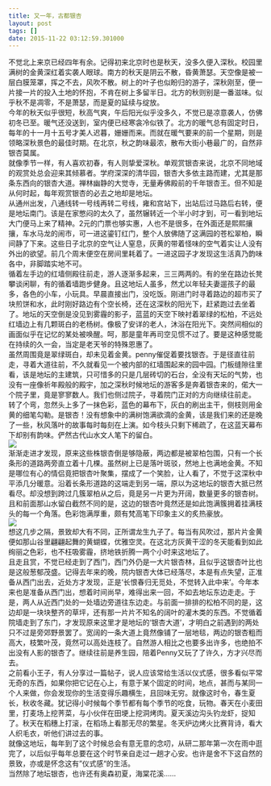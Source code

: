 ```yaml
---
title: 又一年，古都银杏
layout: post
tags: []
date: 2015-11-22 03:12:59.301000
---
```

不觉北上来京已经四年有余。记得初来北京时也是秋天，没多久便入深秋。校园里满树的金黄深红着实袭人眼球。南方的秋天是阴云不散，昏黄萧瑟。天空像是被一层白膜笼罩，挥之不去，风吹不散。树上的叶子也似盼归的游子，深秋刚至，便一片接一片的投入土地的怀抱，不肯在树上多留半日。北方的秋则别是一番滋味。似乎秋不是凋零，不是萧瑟，而是夏的延续与绽放。   
今年的秋天似乎很短，秋高气爽，午后阳光似乎没多久，不觉已是凉意袭人，仿佛初冬已至。暖气还没送到，室内便已经寒衾冷似铁了。北方的暖气总有固定时日，每年的十一月十五号才美人迟暮，姗姗而来。而就在暖气要来的前一个星期，则是领略深秋景色的最佳时期。在北京，秋之韵味最浓，散布大街小巷最广的，自然非银杏莫属。   
就像季节一样，有人喜欢初春，有人则挚爱深秋。单观赏银杏来说，北京不同地域的观赏处总会迎来其倾慕者。学府深深的清华园，银杏大多依主路而建，尤其是那条东西向的银杏大道。禅林幽静的大觉寺，无量寿佛殿前的千年银杏王。但不知是从何时起，每年观赏银杏的必去之地却是地坛。  
从通州出发，八通线转一号线再转二号线，雍和宫站下，出站后过马路后右转，便是地坛南门。该是在家憋闷的太久了，虽然辗转近一个半小时才到，可一看到地坛大门便马上来了精神。2元的门票也够实惠，人也不是很多，在外面还是熙熙攘攘，车水马龙的闹市，可一进这鎏钉红门，整个人放佛随了这满园的苍松翠柏，瞬间静了下来。这些日子北京的空气让人窒息，灰黄的带着怪味的空气着实让人没有外出的欲望。前几个周末便空在房间里耗着了。一进这园子才发现这生活真乃韵味各中，非脚踏实地不可。  
循着左手边的红墙侧殿往前走，游人逐渐多起来，三三两两的。有的坐在路边长凳攀谈闲聊，有的循着墙跑步健身。且这地坛人虽多，然尤以年轻夫妻遛孩子的最多，各色的小车，小玩具。早晨直接出门，没吃饭。刚进门时寻着路边的超市买了块煎饼和水，此时刚好路边有个空长椅，还在这深秋的阳光下，赶紧跑过去坐着了。地坛的天空倒是没见到雾霾的影子，蓝蓝的天空下映衬着翠绿的松柏，不远处红墙边上有几颗斑白的老杨树。像极了安详的老人，沐浴在阳光下。突然间相似的画面似乎在记忆的某处被唤醒。呵，那是童年再司空见惯不过了。要是这种感觉能在持续的久一会，当定是老天爷的特殊恩惠了。     
虽然周围竟是翠绿斑白，却未见着金黄。penny催促着要找银杏。于是径直往前走，寻着大道往前，不久就看见一个被内部的红墙围起来的园中园。门板缝隙往里看，该是地坛的主建筑，只可惜多的只是几层砖切的石台，全没有天坛的气势，也没有一座像祈年殿般的殿宇，加之深秋时候地坛的游客多是奔着银杏来的，偌大一个院子里，竟是寥寥数人。我们也侧过院子，寻着院门正对的方向继续往前走。    
转了个弯，忽然头上多了一抹色彩，蓝色的幕布下，灰白的刷出主干，侧枝则用金黄的细笔勾勒。是银杏！没有想象中的满树饱满欲滴的金黄，该是我们来的还是晚了一些，秋风落叶的故事每时每刻在上演。如今枝头只剩下稀疏了，在这蓝天幕布下却别有韵味。俨然古代山水文人笔下的留白。  
![]({{site.cdnurl}}/yinshui/assets/images/posts/2015/12/P51115-121151.jpg)    
渐渐走进才发现，原来这些株银杏倒是够隐蔽，两边都是被翠柏包围，只有一个长条形的道路两旁直立着十几棵。虽然树上已是落叶斑驳，然地上也满地金黄。不知是哪位有心的情侣竟把银杏叶聚集，摆成了一个笑脸，让人看了，不觉于这深秋中平添几分暖意。沿着长条形道路的这端走到另一端，原以为这地坛的银杏大抵已然看尽。却没想到跨过几簇翠柏从之后，竟是另一片更为开阔，数量更多的银杏树。且和前面那山水留白截然不同的是，这边的银杏叶竟然还是如此饱满簇拥着挂满枝头的每一个角落。色彩饱满厚重，颇有梵高笔下印象主义的炙热豪放。   
![]({{site.cdnurl}}/yinshui/assets/images/posts/2016/01/P51115-122253.jpg)  
想这几步之隔，景致却大有不同，正所谓龙生九子了。每当有风吹过，那片片金黄便如那山谷里翩翩起舞的黄蝴蝶，优雅空灵。在这北方灰黄干涩的冬天能看到如此绚丽之色彩，也不枉吸雾霾，挤地铁折腾一两个小时来这地坛了。   
且走且赏，不觉已经走到了西门，西门外仍是一大片银杏林，且似乎这银杏叶比也是这般葱郁茂盛。记得去年来的晚，院内银杏大体已经落尽，本是有点失望，正准备从西门出去，近处方才发现，正是‘长恨春归无觅处，不觉转入此中来’。今年本来也是准备从西门出，想着时间尚早，难得出来一回，不如去地坛东边走走。于是，两人从近西门处的一处墙边旁道往东边走。与前面一排排的松柏不同的是，这边却是一块块整齐的草坪，还有那一片片不知名的阔叶的灌木类的东西。不觉循着院墙走到了东门，才发现原来这里才是地坛的‘银杏大道’，才明白之前遇到的两处只不过是旁郊野景罢了。宽阔的一条大道上竟然像铺了一层地毯，两边的银杏粗而高大，枝繁叶茂，竟然可以高处连枝了。自然游人相比之也要多出许多，也绝拍不出没有人影的银杏了。继续往前是养生园，陪着Penny又玩了了许久，方才兴尽而去。   
之前看小王子，有人分享过一篇帖子，说人应该常给生活以仪式感，很多看似平常无奇的东西，如果你把它记在心上，有意于某个固定的时间，地点，甚而与某同一个人来做，你会发现你的生活变得乐趣横生，且回味无穷。就像这时令，春生夏长，秋收冬藏。犹记得小时候每个季节都有每个季节的吃食，玩物。春天在小麦田里，打麦场上挖荠菜，与小伙伴在田埂上挖洞烤肉。夏天溪边沟头钓龙虾，捉知了。秋天在稻穗上打滚，在稻场上看那无尽的繁星。冬天炉边烤火比赛背诗，看大人织毛衣，听他们讲过去的事。   
就像这地坛，每年到了这个时候总会有意无意的念叨，从研二那年第一次在雨中逛完了，以后似乎每年总要在这个时节亲自走过一趟才心安。也许是舍不下这自然的景致，亦或是怀念这有”仪式感“的生活。   
当然除了地坛银杏，也许还有奥森初夏，海棠花溪……   

